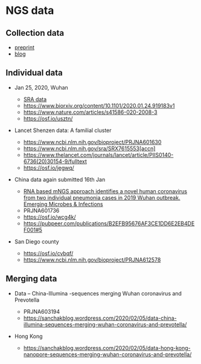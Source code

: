 # NGS data

## Collection data
* [preprint](https://osf.io/usztn/)
* [blog](https://sanchakblog.wordpress.com/2020/03/25/studies-n4-china3-san-diego-county-showing-secondary-infections-from-sequencing-data-submitted/)

## Individual data
* Jan 25, 2020, Wuhan
  * [SRA data](https://www.ncbi.nlm.nih.gov/bioproject/?term=PRJNA603194)
  * https://www.biorxiv.org/content/10.1101/2020.01.24.919183v1
  * https://www.nature.com/articles/s41586-020-2008-3
  * https://osf.io/usztn/
  
* Lancet Shenzen data: A familial cluster
  * https://www.ncbi.nlm.nih.gov/bioproject/PRJNA601630
  * https://www.ncbi.nlm.nih.gov/sra/SRX7615553[accn]
  * https://www.thelancet.com/journals/lancet/article/PIIS0140-6736(20)30154-9/fulltext
  * https://osf.io/jegwq/

* China data again  submitted 16th Jan
  * [RNA based mNGS approach identifies a novel human coronavirus from two individual pneumonia cases in 2019 Wuhan outbreak. Emerging Microbes & Infections](https://www.ncbi.nlm.nih.gov/pubmed/32020836)
  * PRJNA601736
  * https://osf.io/wcg4k/
  * https://pubpeer.com/publications/B2EFB95676AF3CE1DD6E2EB4DEF001#5
  
* San Diego county
  * https://osf.io/cvbqf/
  * https://www.ncbi.nlm.nih.gov/bioproject/PRJNA612578
  
  
## Merging data
* Data – China-Illumina -sequences merging Wuhan coronavirus and Prevotella
  * PRJNA603194
  * https://sanchakblog.wordpress.com/2020/02/05/data-china-illumina-sequences-merging-wuhan-coronavirus-and-prevotella/
  
* Hong Kong
  * https://sanchakblog.wordpress.com/2020/02/05/data-hong-kong-nanopore-sequences-merging-wuhan-coronavirus-and-prevotella/
